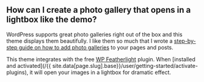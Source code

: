 ## <a name="photo-gallery"></a> How can I create a photo gallery that opens in a lightbox like the demo?

WordPress supports great photo galleries right out of the box and this theme displays them beautifully. I like them so much that I wrote a [step-by-step guide on how to add photo galleries](https://themeofthecrop.com/2015/12/08/creating-photo-galleries-the-wordpress-way/) to your pages and posts.

This theme integrates with the free [WP Featherlight](https://wordpress.org/plugins/wp-featherlight/) plugin. When [installed and activated](/{{ site.data[page.slug].base}}/user/getting-started/activate-plugins), it will open your images in a lightbox for dramatic effect.
